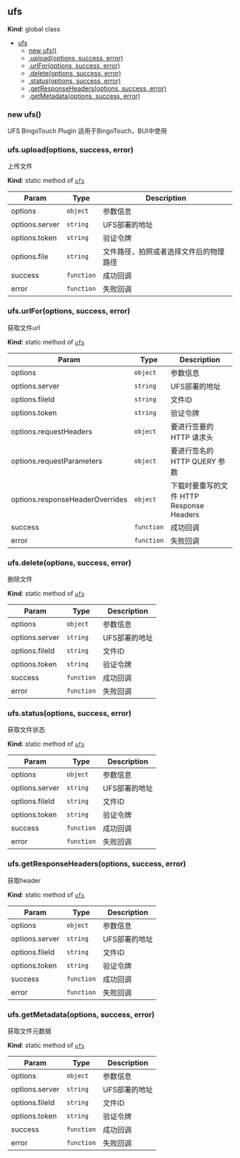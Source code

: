<a name="ufs"></a>

## ufs
**Kind**: global class  

* [ufs](#ufs)
    * [new ufs()](#new_ufs_new)
    * [.upload(options, success, error)](#ufs.upload)
    * [.urlFor(options, success, error)](#ufs.urlFor)
    * [.delete(options, success, error)](#ufs.delete)
    * [.status(options, success, error)](#ufs.status)
    * [.getResponseHeaders(options, success, error)](#ufs.getResponseHeaders)
    * [.getMetadata(options, success, error)](#ufs.getMetadata)

<a name="new_ufs_new"></a>

### new ufs()
UFS BingoTouch Plugin 适用于BingoTouch，BUI中使用

<a name="ufs.upload"></a>

### ufs.upload(options, success, error)
上传文件

**Kind**: static method of [<code>ufs</code>](#ufs)  

| Param | Type | Description |
| --- | --- | --- |
| options | <code>object</code> | 参数信息 |
| options.server | <code>string</code> | UFS部署的地址 |
| options.token | <code>string</code> | 验证令牌 |
| options.file | <code>string</code> | 文件路径，拍照或者选择文件后的物理路径 |
| success | <code>function</code> | 成功回调 |
| error | <code>function</code> | 失败回调 |

<a name="ufs.urlFor"></a>

### ufs.urlFor(options, success, error)
获取文件url

**Kind**: static method of [<code>ufs</code>](#ufs)  

| Param | Type | Description |
| --- | --- | --- |
| options | <code>object</code> | 参数信息 |
| options.server | <code>string</code> | UFS部署的地址 |
| options.fileId | <code>string</code> | 文件ID |
| options.token | <code>string</code> | 验证令牌 |
| options.requestHeaders | <code>object</code> | 要进行签要的 HTTP 请求头 |
| options.requestParameters | <code>object</code> | 要进行签名的 HTTP QUERY 参数 |
| options.responseHeaderOverrides | <code>object</code> | 下载时要重写的文件 HTTP Response Headers |
| success | <code>function</code> | 成功回调 |
| error | <code>function</code> | 失败回调 |

<a name="ufs.delete"></a>

### ufs.delete(options, success, error)
删除文件

**Kind**: static method of [<code>ufs</code>](#ufs)  

| Param | Type | Description |
| --- | --- | --- |
| options | <code>object</code> | 参数信息 |
| options.server | <code>string</code> | UFS部署的地址 |
| options.fileId | <code>string</code> | 文件ID |
| options.token | <code>string</code> | 验证令牌 |
| success | <code>function</code> | 成功回调 |
| error | <code>function</code> | 失败回调 |

<a name="ufs.status"></a>

### ufs.status(options, success, error)
获取文件状态

**Kind**: static method of [<code>ufs</code>](#ufs)  

| Param | Type | Description |
| --- | --- | --- |
| options | <code>object</code> | 参数信息 |
| options.server | <code>string</code> | UFS部署的地址 |
| options.fileId | <code>string</code> | 文件ID |
| options.token | <code>string</code> | 验证令牌 |
| success | <code>function</code> | 成功回调 |
| error | <code>function</code> | 失败回调 |

<a name="ufs.getResponseHeaders"></a>

### ufs.getResponseHeaders(options, success, error)
获取header

**Kind**: static method of [<code>ufs</code>](#ufs)  

| Param | Type | Description |
| --- | --- | --- |
| options | <code>object</code> | 参数信息 |
| options.server | <code>string</code> | UFS部署的地址 |
| options.fileId | <code>string</code> | 文件ID |
| options.token | <code>string</code> | 验证令牌 |
| success | <code>function</code> | 成功回调 |
| error | <code>function</code> | 失败回调 |

<a name="ufs.getMetadata"></a>

### ufs.getMetadata(options, success, error)
获取文件元数据

**Kind**: static method of [<code>ufs</code>](#ufs)  

| Param | Type | Description |
| --- | --- | --- |
| options | <code>object</code> | 参数信息 |
| options.server | <code>string</code> | UFS部署的地址 |
| options.fileId | <code>string</code> | 文件ID |
| options.token | <code>string</code> | 验证令牌 |
| success | <code>function</code> | 成功回调 |
| error | <code>function</code> | 失败回调 |

